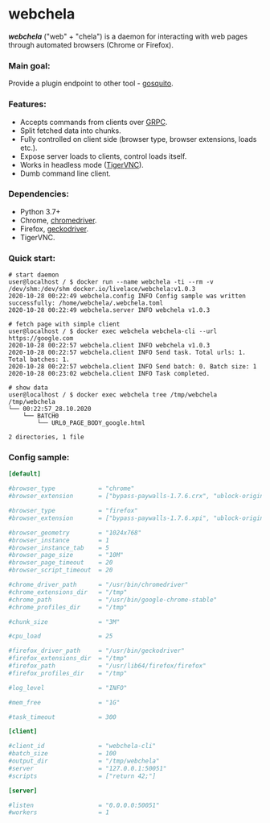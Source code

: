 # webchela


***webchela*** ("web" + "chela") is a daemon for interacting with web pages through automated browsers (Chrome or Firefox). 

### Main goal:

Provide a plugin endpoint to other tool - [gosquito](https://github.com/livelace/gosquito). 

### Features:

* Accepts commands from clients over [GRPC](https://grpc.io/). 
* Split fetched data into chunks.
* Fully controlled on client side (browser type, browser extensions, loads etc.). 
* Expose server loads to clients, control loads itself.
* Works in headless mode ([TigerVNC](https://wiki.archlinux.org/index.php/TigerVNC)).
* Dumb command line client.

### Dependencies:

* Python 3.7+
* Chrome, [chromedriver](https://chromedriver.chromium.org/).
* Firefox, [geckodriver](https://github.com/mozilla/geckodriver).
* TigerVNC.

### Quick start:

```shell script
# start daemon
user@localhost / $ docker run --name webchela -ti --rm -v /dev/shm:/dev/shm docker.io/livelace/webchela:v1.0.3
2020-10-28 00:22:49 webchela.config INFO Config sample was written successfully: /home/webchela/.webchela.toml
2020-10-28 00:22:49 webchela.server INFO webchela v1.0.3

# fetch page with simple client
user@localhost / $ docker exec webchela webchela-cli --url https://google.com
2020-10-28 00:22:57 webchela.client INFO webchela v1.0.3
2020-10-28 00:22:57 webchela.client INFO Send task. Total urls: 1. Total batches: 1.
2020-10-28 00:22:57 webchela.client INFO Send batch: 0. Batch size: 1
2020-10-28 00:23:02 webchela.client INFO Task completed.

# show data
user@localhost / $ docker exec webchela tree /tmp/webchela
/tmp/webchela
└── 00:22:57_28.10.2020
    └── BATCH0
        └── URL0_PAGE_BODY_google.html

2 directories, 1 file
```

### Config sample:

```toml
[default]

#browser_type            = "chrome"
#browser_extension       = ["bypass-paywalls-1.7.6.crx", "ublock-origin-1.30.6.crx"]

#browser_type            = "firefox"
#browser_extension       = ["bypass-paywalls-1.7.6.xpi", "ublock-origin-1.30.6.xpi"]

#browser_geometry        = "1024x768"
#browser_instance        = 1
#browser_instance_tab    = 5
#browser_page_size       = "10M"
#browser_page_timeout    = 20
#browser_script_timeout  = 20

#chrome_driver_path      = "/usr/bin/chromedriver"
#chrome_extensions_dir   = "/tmp"
#chrome_path             = "/usr/bin/google-chrome-stable"
#chrome_profiles_dir     = "/tmp"

#chunk_size              = "3M"

#cpu_load                = 25

#firefox_driver_path     = "/usr/bin/geckodriver"
#firefox_extensions_dir  = "/tmp"
#firefox_path            = "/usr/lib64/firefox/firefox"
#firefox_profiles_dir    = "/tmp"

#log_level               = "INFO"

#mem_free                = "1G"

#task_timeout            = 300

[client]

#client_id               = "webchela-cli"
#batch_size              = 100
#output_dir              = "/tmp/webchela"
#server                  = "127.0.0.1:50051"
#scripts                 = ["return 42;"]

[server]

#listen                  = "0.0.0.0:50051"
#workers                 = 1
```